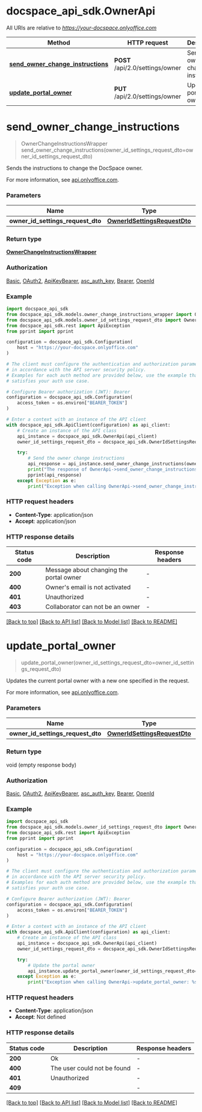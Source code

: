 # docspace_api_sdk.OwnerApi

All URIs are relative to *https://your-docspace.onlyoffice.com*

Method | HTTP request | Description
------------- | ------------- | -------------
[**send_owner_change_instructions**](#send_owner_change_instructions) | **POST** /api/2.0/settings/owner | Send the owner change instructions
[**update_portal_owner**](#update_portal_owner) | **PUT** /api/2.0/settings/owner | Update the portal owner


# **send_owner_change_instructions**
> OwnerChangeInstructionsWrapper send_owner_change_instructions(owner_id_settings_request_dto=owner_id_settings_request_dto)

Sends the instructions to change the DocSpace owner.

For more information, see [api.onlyoffice.com]().

### Parameters


Name | Type | Description  | Notes
------------- | ------------- | ------------- | -------------
 **owner_id_settings_request_dto** | [**OwnerIdSettingsRequestDto**](OwnerIdSettingsRequestDto.md)|  | [optional] 

### Return type

[**OwnerChangeInstructionsWrapper**](OwnerChangeInstructionsWrapper.md)

### Authorization

[Basic](../README.md#Basic), [OAuth2](../README.md#OAuth2), [ApiKeyBearer](../README.md#ApiKeyBearer), [asc_auth_key](../README.md#asc_auth_key), [Bearer](../README.md#Bearer), [OpenId](../README.md#OpenId)

### Example


```python
import docspace_api_sdk
from docspace_api_sdk.models.owner_change_instructions_wrapper import OwnerChangeInstructionsWrapper
from docspace_api_sdk.models.owner_id_settings_request_dto import OwnerIdSettingsRequestDto
from docspace_api_sdk.rest import ApiException
from pprint import pprint

configuration = docspace_api_sdk.Configuration(
    host = "https://your-docspace.onlyoffice.com"
)

# The client must configure the authentication and authorization parameters
# in accordance with the API server security policy.
# Examples for each auth method are provided below, use the example that
# satisfies your auth use case.

# Configure Bearer authorization (JWT): Bearer
configuration = docspace_api_sdk.Configuration(
    access_token = os.environ["BEARER_TOKEN"]
)

# Enter a context with an instance of the API client
with docspace_api_sdk.ApiClient(configuration) as api_client:
    # Create an instance of the API class
    api_instance = docspace_api_sdk.OwnerApi(api_client)
    owner_id_settings_request_dto = docspace_api_sdk.OwnerIdSettingsRequestDto() # OwnerIdSettingsRequestDto |  (optional)

    try:
        # Send the owner change instructions
        api_response = api_instance.send_owner_change_instructions(owner_id_settings_request_dto=owner_id_settings_request_dto)
        print("The response of OwnerApi->send_owner_change_instructions:\n")
        pprint(api_response)
    except Exception as e:
        print("Exception when calling OwnerApi->send_owner_change_instructions: %s\n" % e)
```



### HTTP request headers

 - **Content-Type**: application/json
 - **Accept**: application/json


### HTTP response details

| Status code | Description | Response headers |
|-------------|-------------|------------------|
**200** | Message about changing the portal owner |  -  |
**400** | Owner&#39;s email is not activated |  -  |
**401** | Unauthorized |  -  |
**403** | Collaborator can not be an owner |  -  |

[[Back to top]](#) [[Back to API list]](../README.md#documentation-for-api-endpoints) [[Back to Model list]](../README.md#documentation-for-models) [[Back to README]](../README.md)

# **update_portal_owner**
> update_portal_owner(owner_id_settings_request_dto=owner_id_settings_request_dto)

Updates the current portal owner with a new one specified in the request.

For more information, see [api.onlyoffice.com]().

### Parameters


Name | Type | Description  | Notes
------------- | ------------- | ------------- | -------------
 **owner_id_settings_request_dto** | [**OwnerIdSettingsRequestDto**](OwnerIdSettingsRequestDto.md)|  | [optional] 

### Return type

void (empty response body)

### Authorization

[Basic](../README.md#Basic), [OAuth2](../README.md#OAuth2), [ApiKeyBearer](../README.md#ApiKeyBearer), [asc_auth_key](../README.md#asc_auth_key), [Bearer](../README.md#Bearer), [OpenId](../README.md#OpenId)

### Example


```python
import docspace_api_sdk
from docspace_api_sdk.models.owner_id_settings_request_dto import OwnerIdSettingsRequestDto
from docspace_api_sdk.rest import ApiException
from pprint import pprint

configuration = docspace_api_sdk.Configuration(
    host = "https://your-docspace.onlyoffice.com"
)

# The client must configure the authentication and authorization parameters
# in accordance with the API server security policy.
# Examples for each auth method are provided below, use the example that
# satisfies your auth use case.

# Configure Bearer authorization (JWT): Bearer
configuration = docspace_api_sdk.Configuration(
    access_token = os.environ["BEARER_TOKEN"]
)

# Enter a context with an instance of the API client
with docspace_api_sdk.ApiClient(configuration) as api_client:
    # Create an instance of the API class
    api_instance = docspace_api_sdk.OwnerApi(api_client)
    owner_id_settings_request_dto = docspace_api_sdk.OwnerIdSettingsRequestDto() # OwnerIdSettingsRequestDto |  (optional)

    try:
        # Update the portal owner
        api_instance.update_portal_owner(owner_id_settings_request_dto=owner_id_settings_request_dto)
    except Exception as e:
        print("Exception when calling OwnerApi->update_portal_owner: %s\n" % e)
```



### HTTP request headers

 - **Content-Type**: application/json
 - **Accept**: Not defined


### HTTP response details

| Status code | Description | Response headers |
|-------------|-------------|------------------|
**200** | Ok |  -  |
**400** | The user could not be found |  -  |
**401** | Unauthorized |  -  |
**409** |  |  -  |

[[Back to top]](#) [[Back to API list]](../README.md#documentation-for-api-endpoints) [[Back to Model list]](../README.md#documentation-for-models) [[Back to README]](../README.md)

